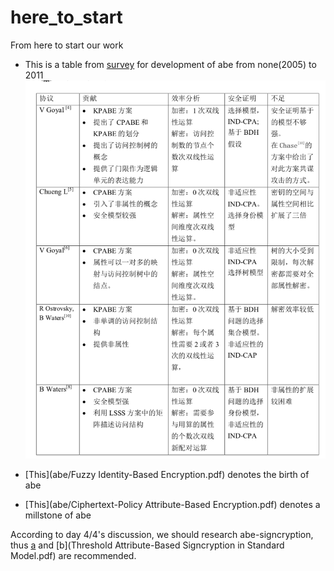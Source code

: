 # here_to_start
From here to start our work

*	This is a table from [survey](abe/基于属性的加密算法.pdf) for development of abe from none(2005) to 2011![history](abe/history.png)

* [This](abe/Fuzzy Identity-Based Encryption.pdf) denotes the birth of abe

* [This](abe/Ciphertext-Policy Attribute-Based Encryption.pdf) denotes a millstone of abe



According to day 4/4's discussion, we should research abe-signcryption, thus [a](abe/Pandit2014_Chapter_Attribute-BasedSigncryptionSig.pdf) and [b](Threshold Attribute-Based Signcryption in Standard Model.pdf) are recommended.
